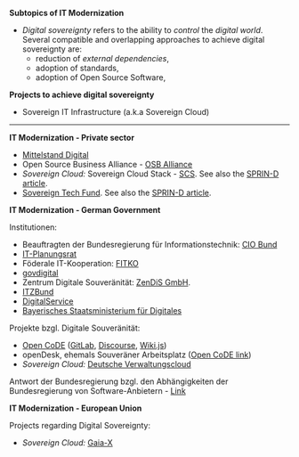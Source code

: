 
**Subtopics of IT Modernization**

- _Digital sovereignty_ refers to the ability to _control_ the _digital world_. Several compatible and overlapping approaches to achieve digital sovereignty are:
	- reduction of _external dependencies_,
	- adoption of standards,
	- adoption of Open Source Software,

**Projects to achieve digital sovereignty**

- Sovereign IT Infrastructure (a.k.a Sovereign Cloud)

---

**IT Modernization - Private sector**

- [Mittelstand Digital](https://www.mittelstand-digital.de)
- Open Source Business Alliance - [OSB Alliance](https://osb-alliance.de/)
- _Sovereign Cloud:_ Sovereign Cloud Stack - [SCS](https://sovereigncloudstack.github.io/website/). See also the [SPRIN-D article](https://www.sprind.org/en/projects/sovereign-cloud-stack/).
- [Sovereign Tech Fund](https://www.sovereigntechfund.de/). See also the [SPRIN-D article](https://www.sprind.org/en/projects/sovereign-tech-fund/).

**IT Modernization - German Government**

Institutionen:

- Beauftragten der Bundesregierung für Informationstechnik: [CIO Bund](https://www.cio.bund.de)
- [IT-Planungsrat](https://www.it-planungsrat.de/)
- Föderale IT-Kooperation: [FITKO](https://www.fitko.de/)
- [govdigital](https://www.govdigital.de/)
- Zentrum Digitale Souveränität: [ZenDiS GmbH](https://zendis.de/).
- [ITZBund](https://www.itzbund.de)
- [DigitalService](https://digitalservice.bund.de/)
- [Bayerisches Staatsministerium für Digitales](https://www.stmd.bayern.de/)

Projekte bzgl. Digitale Souveränität:
- [Open CoDE](https://opencode.de/) ([GitLab](https://gitlab.opencode.de/explore), [Discourse](https://discourse.opencode.de/), [Wiki.js](https://wikijs.opencode.de/))
- openDesk, ehemals Souveräner Arbeitsplatz ([Open CoDE link](https://software.opencode.de/project/351))
- _Sovereign Cloud:_ [Deutsche Verwaltungscloud](https://deutsche-verwaltungscloud.de/)

Antwort der Bundesregierung bzgl. den Abhängigkeiten der Bundesregierung von Software-Anbietern - [Link](https://www.bundestag.de/presse/hib/kurzmeldungen-983744)

**IT Modernization - European Union**

Projects regarding Digital Sovereignty:

- _Sovereign Cloud:_ [Gaia-X](https://gaia-x.eu/)